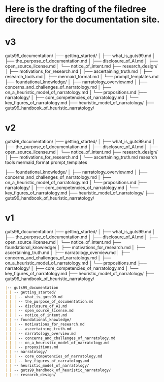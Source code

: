 # Here is the drafting of the filedree directory for the documentation site.

# v3

guts99_documentation/
├── getting_started/
│ ├── what_is_guts99.md
│ ├── the_purpose_of_documentation.md
│ ├── disclosure_of_AI.md
│ ├── open_source_license.md
│ └── notice_of_intent.md
├── research_design/
│ ├── motivations_for_research.md
│ ├── ascertaining_truth.md
│ ├── research_tools.md
│ ├── mermaid_format.md
│ └── prompt_templates.md
├── foundational_knowledge/
│ ├── narratology_overview.md
│ ├── concerns_and_challenges_of_narratology.md
│ ├── on_a_heuristic_model_of_narratology.md
│ └── propositions.md
├── narratology/
│ ├── core_competencies_of_narratology.md
│ └── key_figures_of_narratology.md
├── heuristic_model_of_narratology/
├── guts99_handbook_of_heuristic_narratology/

# v2

guts99_documentation/
├── getting_started/
│ ├── what_is_guts99.md
│ ├── the_purpose_of_documentation.md
│ ├── disclosure_of_AI.md
│ ├── open_source_license.md
│ └── notice_of_intent.md
├── research_design/
│ ├── motivations_for_research.md
│ └── ascertaining_truth.md
research tools
mermaid_format
prompt_templates

├── foundational_knowledge/
│ ├── narratology_overview.md
│ ├── concerns_and_challenges_of_narratology.md
│ ├── on_a_heuristic_model_of_narratology.md
│ └── propositions.md
├── narratology/
│ ├── core_competencies_of_narratology.md
│ └── key_figures_of_narratology.md
├── heuristic_model_of_narratology/
├── guts99_handbook_of_heuristic_narratology/

# v1

guts99_documentation/
├── getting_started/
│ ├── what_is_guts99.md
│ ├── the_purpose_of_documentation.md
│ ├── disclosure_of_AI.md
│ ├── open_source_license.md
│ └── notice_of_intent.md
├── foundational_knowledge/
│ ├── motivations_for_research.md
│ ├── ascertaining_truth.md
│ ├── narratology_overview.md
│ ├── concerns_and_challenges_of_narratology.md
│ ├── on_a_heuristic_model_of_narratology.md
│ └── propositions.md
├── narratology/
│ ├── core_competencies_of_narratology.md
│ └── key_figures_of_narratology.md
├── heuristic_model_of_narratology/
├── guts99_handbook_of_heuristic_narratology/

```markdown
|-- guts99_documentation
| | -- getting_started/
| | | -- what_is_guts99.md
| | | -- the_purpose_of_documentation.md
| | | -- disclosure_of_AI.md
| | | -- open_source_license.md
| | | -- notice_of_intent.md
| | -- foundational_knowledge/
| | | -- motivations_for_research.md
| | | -- ascertaining_truth.md
| | | -- narratology_overview.md
| | | -- concerns_and_challenges_of_narratology.md
| | | -- on_a_heuristic_model_of_narratology.md
| | | -- propositions.md
| | -- narratology/
| | | -- core_competencies_of_narratology.md
| | | -- key_figures_of_narratology.md
| | -- heuristic_model_of_narratology/
| | -- guts99_handbook_of_heuristic_narratology/
| | -- research_design/
```
